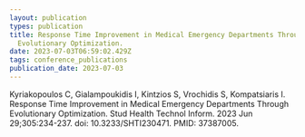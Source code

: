 ```yaml
---
layout: publication
types: publication
title: Response Time Improvement in Medical Emergency Departments Through
  Evolutionary Optimization.
date: 2023-07-03T06:59:02.429Z
tags: conference_publications
publication_date: 2023-07-03
---
```

<!--StartFragment-->

Kyriakopoulos C, Gialampoukidis I, Kintzios S, Vrochidis S, Kompatsiaris I. Response Time Improvement in Medical Emergency Departments Through Evolutionary Optimization. Stud Health Technol Inform. 2023 Jun 29;305:234-237. doi: 10.3233/SHTI230471. PMID: 37387005.

<!--EndFragment-->